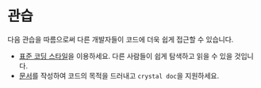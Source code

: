 # 관습

다음 관습을 따름으로써 다른 개발자들이 코드에 더욱 쉽게 접근할 수 있습니다.

* [표준 코딩 스타일](coding_style.md)을 이용하세요. 다른 사람들이 쉽게 탐색하고 읽을 수 있을 것입니다.
* [문서](documenting_code.md)를 작성하여 코드의 목적을 드러내고 `crystal doc`을 지원하세요.
